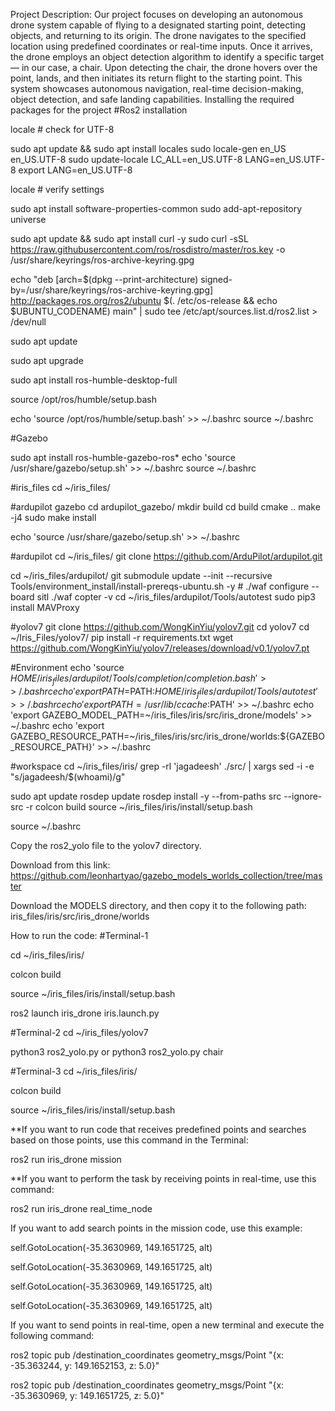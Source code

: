 Project Description:  Our project focuses on developing an autonomous drone system capable of flying to a designated starting point, detecting objects, and returning to its origin. The drone navigates to the specified location using predefined coordinates or real-time inputs. Once it arrives, the drone employs an object detection algorithm to identify a specific target — in our case, a chair. Upon detecting the chair, the drone hovers over the point, lands, and then initiates its return flight to the starting point. This system showcases autonomous navigation, real-time decision-making, object detection, and safe landing capabilities.
Installing the required packages for the project
#Ros2 installation

locale  # check for UTF-8

sudo apt update && sudo apt install locales
sudo locale-gen en_US en_US.UTF-8
sudo update-locale LC_ALL=en_US.UTF-8 LANG=en_US.UTF-8
export LANG=en_US.UTF-8

locale  # verify settings

sudo apt install software-properties-common
sudo add-apt-repository universe

sudo apt update && sudo apt install curl -y
sudo curl -sSL https://raw.githubusercontent.com/ros/rosdistro/master/ros.key -o /usr/share/keyrings/ros-archive-keyring.gpg

echo "deb [arch=$(dpkg --print-architecture) signed-by=/usr/share/keyrings/ros-archive-keyring.gpg] http://packages.ros.org/ros2/ubuntu $(. /etc/os-release && echo $UBUNTU_CODENAME) main" | sudo tee /etc/apt/sources.list.d/ros2.list > /dev/null

sudo apt update

sudo apt upgrade

sudo apt install ros-humble-desktop-full

source /opt/ros/humble/setup.bash

echo 'source /opt/ros/humble/setup.bash' >> ~/.bashrc
source ~/.bashrc

#Gazebo

sudo apt install ros-humble-gazebo-ros*
echo 'source /usr/share/gazebo/setup.sh' >> ~/.bashrc
source ~/.bashrc


#iris_files
cd ~/iris_files/


#ardupilot gazebo
cd ardupilot_gazebo/
mkdir build
cd build
cmake ..
make -j4
sudo make install

echo 'source /usr/share/gazebo/setup.sh' >> ~/.bashrc


#ardupilot
cd ~/iris_files/
git clone https://github.com/ArduPilot/ardupilot.git

cd ~/iris_files/ardupilot/
git submodule update --init --recursive
Tools/environment_install/install-prereqs-ubuntu.sh -y #
./waf configure --board sitl
./waf copter -v
cd ~/iris_files/ardupilot/Tools/autotest
sudo pip3 install MAVProxy

#yolov7
git clone https://github.com/WongKinYiu/yolov7.git
cd yolov7
cd ~/Iris_Files/yolov7/
pip install -r requirements.txt
wget https://github.com/WongKinYiu/yolov7/releases/download/v0.1/yolov7.pt


#Environment
echo 'source $HOME/iris_files/ardupilot/Tools/completion/completion.bash' >> ~/.bashrc
echo 'export PATH=$PATH:$HOME/iris_files/ardupilot/Tools/autotest' >> ~/.bashrc
echo 'export PATH=/usr/lib/ccache:$PATH' >> ~/.bashrc
echo 'export GAZEBO_MODEL_PATH=~/iris_files/iris/src/iris_drone/models' >> ~/.bashrc
echo 'export GAZEBO_RESOURCE_PATH=~/iris_files/iris/src/iris_drone/worlds:${GAZEBO_RESOURCE_PATH}' >> ~/.bashrc


#workspace
cd ~/iris_files/iris/
grep -rl 'jagadeesh' ./src/ | xargs sed -i -e "s/jagadeesh/$(whoami)/g"

sudo apt update
rosdep update
rosdep install -y --from-paths src --ignore-src -r
colcon build
source ~/iris_files/iris/install/setup.bash

source ~/.bashrc


Copy the ros2_yolo file to the yolov7 directory.

Download from this link: https://github.com/leonhartyao/gazebo_models_worlds_collection/tree/master

Download the MODELS directory, and then copy it to the following path:
iris_files/iris/src/iris_drone/worlds


How to run the code:
#Terminal-1

cd ~/iris_files/iris/

colcon build

source ~/iris_files/iris/install/setup.bash

ros2 launch iris_drone iris.launch.py


#Terminal-2
cd ~/iris_files/yolov7

python3 ros2_yolo.py or python3 ros2_yolo.py chair

#Terminal-3
cd ~/iris_files/iris/

colcon build

source ~/iris_files/iris/install/setup.bash

**If you want to run code that receives predefined points and searches based on those points, use this command in the Terminal:

ros2 run iris_drone mission

**If you want to perform the task by receiving points in real-time, use this command:

ros2 run iris_drone real_time_node

If you want to add search points in the mission code, use this example:

self.GotoLocation(-35.3630969, 149.1651725, alt)

self.GotoLocation(-35.3630969, 149.1651725, alt)

self.GotoLocation(-35.3630969, 149.1651725, alt)

self.GotoLocation(-35.3630969, 149.1651725, alt)

If you want to send points in real-time, open a new terminal and execute the following command:

ros2 topic pub /destination_coordinates geometry_msgs/Point "{x: -35.363244, y: 149.1652153, z: 5.0}"

ros2 topic pub /destination_coordinates geometry_msgs/Point "{x: -35.3630969, y: 149.1651725, z: 5.0}"


